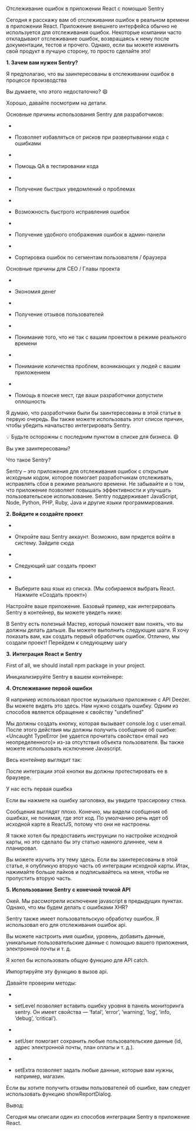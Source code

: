 Отслеживание ошибок в приложении React с помощью Sentry

Сегодня я расскажу вам об отслеживании ошибок в реальном времени в приложении React. Приложение внешнего интерфейса обычно не используется для отслеживания ошибок. Некоторые компании часто откладывают отслеживание ошибок, возвращаясь к нему после документации, тестов и прочего. Однако, если вы можете изменить свой продукт в лучшую сторону, то просто сделайте это!


 

**1. Зачем вам нужен Sentry?**

Я предполагаю, что вы заинтересованы в отслеживании ошибок в процессе производства

Вы думаете, что этого недостаточно? 😄

Хорошо, давайте посмотрим на детали.


 

Основные причины использования Sentry для разработчиков:

- 
- Позволяет избавляться от рисков при развертывании кода с ошибками

- 
- Помощь QA в тестировании кода

- 
- Получение быстрых уведомлений о проблемах

- 
- Возможность быстрого исправления ошибок

- 
- Получение удобного отображения ошибок в админ-панели

- 
- Сортировка ошибок по сегментам пользователя / браузера

Основные причины для CEO / Главы проекта

- 
- Экономия денег

- 
- Получение отзывов пользователей

- 
- Понимание того, что не так с вашим проектом в режиме реального времени

- 
- Понимание количества проблем, возникающих у людей с вашим приложением

- 
- Помощь в поиске мест, где ваши разработчики допустили оплошность

Я думаю, что разработчики были бы заинтересованы в этой статье в первую очередь. Вы также можете использовать этот список причин, чтобы убедить начальство интегрировать Sentry.

💡 Будьте осторожны с последним пунктом в списке для бизнеса. 😄

Вы уже заинтересованы?


 

Что такое Sentry?

Sentry – это приложения для отслеживания ошибок с открытым исходным кодом, которое помогает разработчикам отслеживать, исправлять сбои в режиме реального времени. Не забывайте и о том, что приложение позволяет повышать эффективности и улучшать пользовательское использование. Sentry поддерживает JavaScript, Node, Python, PHP, Ruby, Java и другие языки программирования.


 

**2. Войдите и создайте проект**

- 
- Откройте ваш Sentry аккаунт. Возможно, вам придется войти в систему. Зайдите сюда

- 
- Следующий шаг создать проект

- 
- Выберите ваш язык из списка. (Мы собираемся выбрать React. Нажмите «Создать проект»)

Настройте ваше приложение. Базовый пример, как интегрировать Sentry в контейнер, вы можете увидеть ниже:

В Sentry есть полезный Мастер, который поможет вам понять, что вы должны делать дальше. Вы можете выполнить следующие шаги. Я хочу показать вам, как создать первый обработчик ошибок. Отлично, мы создали проект! Перейдем к следующему шагу


 

**3.** **Интеграция** **React** **и** **Sentry**

First of all, we should install npm package in your project.

Инициализируйте Sentry в вашем контейнере:


 

**4. Отслеживание первой ошибки**

Я например использовал простое музыкально приложение с API Deezer. Вы можете видеть это здесь. Нам нужно создать ошибку. Одним из способов является обращение к свойству "undefined"

Мы должны создать кнопку, которая вызывает console.log с user.email. После этого действия мы должны получить сообщение об ошибке: «Uncaught TypeError (не удается прочитать свойство« email »из неопределенного)» из-за отсутствия объекта пользователя. Вы также можете использовать исключение Javascript.

Весь контейнер выглядит так:

После интеграции этой кнопки вы должны протестировать ее в браузере.

У нас есть первая ошибка

Если вы нажмете на ошибку заголовка, вы увидите трассировку стека.

Сообщения выглядят плохо. Конечно, мы видели сообщения об ошибках, не понимая, где этот код. По умолчанию речь идет об исходной карте в ReactJS, потому что они не настроены.

Я также хотел бы предоставить инструкции по настройке исходной карты, но это сделало бы эту статью намного длиннее, чем я планировал.

Вы можете изучить эту тему здесь. Если вы заинтересованы в этой статье, я опубликую вторую часть об интеграции исходной карты. Итак, нажимайте больше лайков и подписывайтесь на меня, чтобы не пропустить вторую часть.


 

**5. Использование** **Sentry** **с конечной точкой** **API**

Окей. Мы рассмотрели исключение javascript в предыдущих пунктах. Однако, что мы будем делать с ошибками XHR?

Sentry также имеет пользовательскую обработку ошибок. Я использовал его для отслеживания ошибок api.

Вы можете настроить имя ошибки, уровень, добавить данные, уникальные пользовательские данные с помощью вашего приложения, электронной почты и т. д.

Я хотел бы использовать общую функцию для API catch.

Импортируйте эту функцию в вызов api.

Давайте проверим методы:

- 
- setLevel позволяет вставить ошибку уровня в панель мониторинга sentry. Он имеет свойства — ‘fatal’, ‘error’, ‘warning’, ‘log’, ‘info, ‘debug’, ‘critical’).

- 
- setUser помогает сохранить любые пользовательские данные (id, адрес электронной почты, план оплаты и т. д.).

- 
- setExtra позволяет задать любые данные, которые вам нужны, например, магазин.

Если вы хотите получить отзывы пользователей об ошибке, вам следует использовать функцию showReportDialog.


 

Вывод:

Сегодня мы описали один из способов интеграции Sentry в приложение React.


 